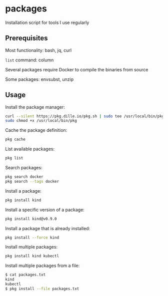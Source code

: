 # packages

Installation script for tools I use regularly

## Prerequisites

Most functionality: bash, jq, curl

`list` command: column

Several packages require Docker to compile the binaries from source

Some packages: envsubst, unzip

## Usage

Install the package manager:

```bash
curl --silent https://pkg.dille.io/pkg.sh | sudo tee /usr/local/bin/pkg >/dev/null
sudo chmod +x /usr/local/bin/pkg
```

Cache the package definition:

```bash
pkg cache
```

List available packages:

```bash
pkg list
```

Search packages:

```bash
pkg search docker
pkg search --tags docker
```

Install a package:

```bash
pkg install kind
```

Install a specific version of a package:

```bash
pkg install kind@v0.9.0
```

Install a package that is already installed:

```bash
pkg install --force kind
```

Install multiple packages:

```bash
pkg install kind kubectl
```

Install multiple packages from a file:

```bash
$ cat packages.txt
kind
kubectl
$ pkg install --file packages.txt
```
